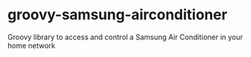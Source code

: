 groovy-samsung-airconditioner
=============================

Groovy library to access and control a Samsung Air Conditioner in your home network
